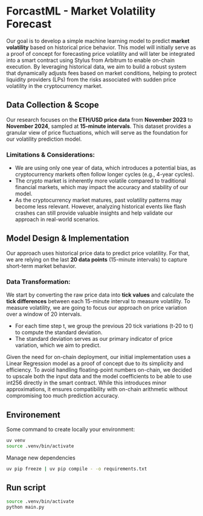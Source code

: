 
# ForcastML - Market Volatility Forecast

Our goal is to develop a simple machine learning model to predict **market volatility** based on historical price behavior.
This model will initially serve as a proof of concept for forecasting price volatility and will later be integrated into a smart contract using Stylus from Arbitrum to enable on-chain execution.
By leveraging historical data, we aim to build a robust system that dynamically adjusts fees based on market conditions, helping to protect liquidity providers (LPs) from the risks associated with sudden price volatility in the cryptocurrency market.

## Data Collection & Scope

Our research focuses on the **ETH/USD price data** from **November 2023** to **November 2024**, sampled at **15-minute intervals**.
This dataset provides a granular view of price fluctuations, which will serve as the foundation for our volatility prediction model.

### Limitations & Considerations:

- We are using only one year of data, which introduces a potential bias, as cryptocurrency markets often follow longer cycles (e.g., 4-year cycles).
- The crypto market is inherently more volatile compared to traditional financial markets, which may impact the accuracy and stability of our model.
- As the cryptocurrency market matures, past volatility patterns may become less relevant. However, analyzing historical events like flash crashes can still provide valuable insights and help validate our approach in real-world scenarios.


## Model Design & Implementation

Our approach uses historical price data to predict price volatility. For that, we are relying on the last **20 data points** (15-minute intervals) to capture short-term market behavior.

### Data Transformation:

We start by converting the raw price data into **tick values** and calculate the **tick differences** between each 15-minute interval to measure volatility. To measure volatility, we are going to focus our approach on price variation over a window of 20 intervals.

- For each time step t, we group the previous 20 tick variations (t-20 to t) to compute the standard deviation.
- The standard deviation serves as our primary indicator of price variation, which we aim to predict.

Given the need for on-chain deployment, our initial implementation uses a Linear Regression model as a proof of concept due to its simplicity and efficiency.
To avoid handling floating-point numbers on-chain, we decided to upscale both the input data and the model coefficients to be able to use int256 directly in the smart contract. While this introduces minor approximations, it ensures compatibility with on-chain arithmetic without compromising too much prediction accuracy.

## Environement

Some command to create locally your environment:

```bash
uv venv
source .venv/bin/activate
```


Manage new dependencies
```bash
uv pip freeze | uv pip compile - -o requirements.txt
```

## Run script

```bash
source .venv/bin/activate
python main.py
```
